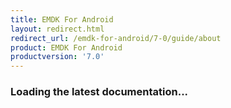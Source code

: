 ```yaml
---
title: EMDK For Android
layout: redirect.html
redirect_url: /emdk-for-android/7-0/guide/about
product: EMDK For Android
productversion: '7.0'
---
```


### Loading the latest documentation...






